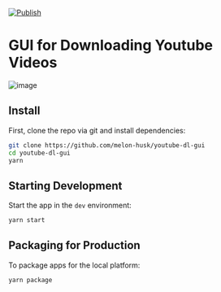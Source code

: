 [![Publish](https://github.com/melon-husk/youtube-dl-gui/actions/workflows/publish.yml/badge.svg?branch=master)](https://github.com/melon-husk/youtube-dl-gui/actions/workflows/publish.yml)

# GUI for Downloading Youtube Videos
![image](https://user-images.githubusercontent.com/30780724/117656138-9744d680-b1b5-11eb-861d-6f79e1e9c804.png)

## Install

First, clone the repo via git and install dependencies:

```bash
git clone https://github.com/melon-husk/youtube-dl-gui
cd youtube-dl-gui
yarn
```

## Starting Development

Start the app in the `dev` environment:

```bash
yarn start
```

## Packaging for Production

To package apps for the local platform:

```bash
yarn package
```
